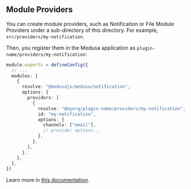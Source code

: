 ## Module Providers

You can create module providers, such as Notification or File Module Providers under a sub-directory of this directory. For example, `src/providers/my-notification`.

Then, you register them in the Medusa application as `plugin-name/providers/my-notification`:

```ts
module.exports = defineConfig({
  // ...
  modules: [
    {
      resolve: "@medusajs/medusa/notification",
      options: {
        providers: [
          {
            resolve: "@myorg/plugin-name/providers/my-notification",
            id: "my-notification",
            options: {
              channels: ["email"],
              // provider options...
            },
          },
        ],
      },
    },
  ],
})
```

Learn more in [this documentation](https://docs.medusajs.com/learn/fundamentals/plugins/create).

